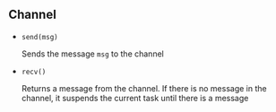## Channel


* ```send(msg)```

    Sends the message ```msg``` to the channel

* ```recv()```

    Returns a message from the channel. If there is no message in the channel, it suspends the current task until there is a message